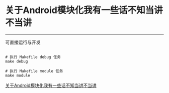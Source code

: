 # 关于Android模块化我有一些话不知当讲不当讲

---

可直接运行与开发

```shell

# 执行 Makefile debug 任务
make debug

# 执行 Makefile module 任务
make module
```


[关于Android模块化我有一些话不知当讲不当讲](README2.md)